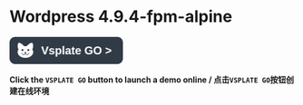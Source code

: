 # Wordpress 4.9.4-fpm-alpine

<a href="https://www.vsplate.com/?docker-compose=https://github.com/vsplate/dcenvs/wordpress/4.9.4-fpm-alpine"><img alt="VSPLATE GO" src="https://raw.githubusercontent.com/vsplate/images/master/vsgo_btn.png" width="200px"></a>

**Click the `VSPLATE GO` button to launch a demo online / 点击`VSPLATE GO`按钮创建在线环境**